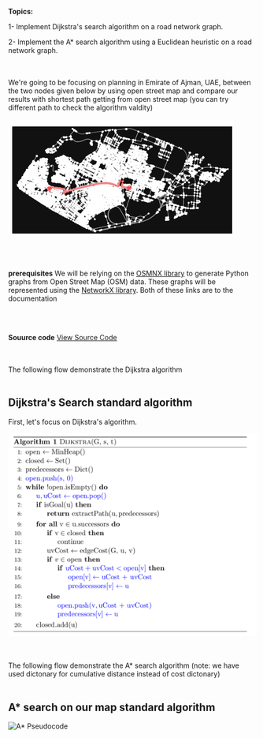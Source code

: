 <b>Topics:</b>

1- Implement Dijkstra&#39;s search algorithm on a road network graph.

2- Implement the A\* search algorithm using a Euclidean heuristic on a road network graph.

<br></br>
We're going to be focusing on planning in Emirate of Ajman, UAE, between the two nodes given below by using open street map and compare our results with shortest path getting from open street map (you can try different path to check the algorithm valdity) 
<br></br>
![path](https://github.com/halhwadi/Dijkstra-s-search-algorithm-and-A-search-algorithm/blob/main/map.jpg)
<br></br>
<br></br>

<b>prerequisites</b>
We will be relying on the [OSMNX library](https://osmnx.readthedocs.io/en/stable/) to generate Python graphs from Open Street Map (OSM) data. These graphs will be represented using the [NetworkX library](https://networkx.github.io/documentation/stable/). Both of these links are to the documentation

<br></br>

<b>Souurce code</b>
[View Source Code](https://github.com/halhwadi/Dijkstra-s-search-algorithm-and-A-search-algorithm/blob/main/Dijkstra's%20search%20algorithm%20and%20A%20search%20algorithm.ipynb)

<br></br>
The following flow demonstrate the Dijkstra algorithm
<br></br>
## Dijkstra&#39;s Search standard algorithm

First, let&#39;s focus on Dijkstra&#39;s algorithm.

![Dijkstra&#39;s Pseudocode](dijkstra.png)

<br></br>
The following flow demonstrate the A\* search algorithm (note: we have used dictonary for cumulative distance instead of cost dictonary)
<br></br>

## A\* search on our map standard algorithm

![A\* Pseudocode](a\_star.png)
